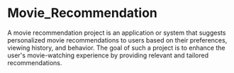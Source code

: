 # Movie_Recommendation
A movie recommendation project is an application or system that suggests personalized movie recommendations to users based on
their preferences, viewing history, and behavior. The goal of such a project is to enhance the user's movie-watching experience by 
providing relevant and tailored recommendations.
